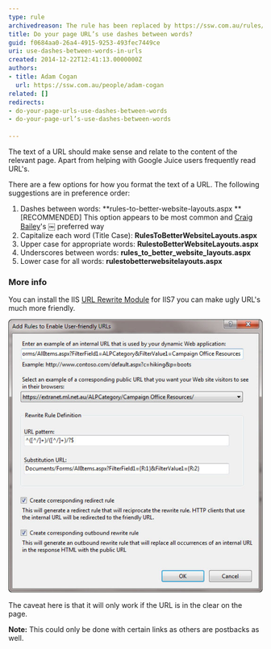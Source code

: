 ```yaml
---
type: rule
archivedreason: The rule has been replaced by https://ssw.com.au/rules/use-dashes-in-urls/
title: Do your page URL’s use dashes between words?
guid: f0684aa0-26a4-4915-9253-493fec7449ce
uri: use-dashes-between-words-in-urls
created: 2014-12-22T12:41:13.0000000Z
authors:
- title: Adam Cogan
  url: https://ssw.com.au/people/adam-cogan
related: []
redirects:
- do-your-page-urls-use-dashes-between-words
- do-your-page-url’s-use-dashes-between-words

---
```


The text of a URL should make sense and relate to the content of the relevant page.                     Apart from helping with Google Juice users frequently read URL's.

There are a few options for how you format the text of a URL. The following suggestions                     are in preference order:

<!--endintro-->

1. Dashes between words: 
       **rules-to-better-website-layouts.aspx
** [RECOMMENDED] This option appears to be most common and 
      [Craig Bailey](http://www.craigbailey.net/)'s ￼ preferred way
2. Capitalize each word (Title Case): 
       **RulesToBetterWebsiteLayouts.aspx**
3. Upper case for appropriate words: 
       **RulestoBetterWebsiteLayouts.aspx**
4. Underscores between words: 
       **rules\_to\_better\_website\_layouts.aspx**
5. Lower case for all words: 
       **rulestobetterwebsitelayouts.aspx**


### More info

You can install the IIS [URL Rewrite Module](http://learn.iis.net/page.aspx/460/using-the-url-rewrite-module/) for IIS7 you can make ugly URL's much more friendly.

![Figure: Rewrite both the HTML in the page and the incoming URL's to be friendly](friendly-url-rule_1711678032257.jpg)  

The caveat here is that it will only work if the URL is in the clear on the page.

**Note:** This could only be done with certain links as others are postbacks as well.
